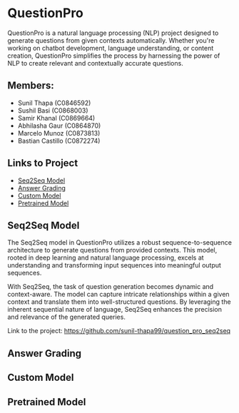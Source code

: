 # QuestionPro

QuestionPro is a natural language processing (NLP) project designed to generate questions from given contexts automatically. Whether you're working on chatbot development, language understanding, or content creation, QuestionPro simplifies the process by harnessing the power of NLP to create relevant and contextually accurate questions.

## Members:
  -  Sunil Thapa (C0846592)
  -  Sushil Basi (C0868003)
  -  Samir Khanal (C0869664)
  -  Abhilasha Gaur (C0864870)
  -  Marcelo Munoz (C0873813)
  -  Bastian Castillo (C0872274)

## Links to Project

- [Seq2Seq Model](#seq2seq)
- [Answer Grading](#answer-grading)
- [Custom Model](#custom-model)
- [Pretrained Model](#pretrained-model)

## Seq2Seq Model
The Seq2Seq model in QuestionPro utilizes a robust sequence-to-sequence architecture to generate questions from provided contexts. This model, rooted in deep learning and natural language processing, excels at understanding and transforming input sequences into meaningful output sequences.

With Seq2Seq, the task of question generation becomes dynamic and context-aware. The model can capture intricate relationships within a given context and translate them into well-structured questions. By leveraging the inherent sequential nature of language, Seq2Seq enhances the precision and relevance of the generated queries.

Link to the project: https://github.com/sunil-thapa99/question_pro_seq2seq

## Answer Grading


## Custom Model


## Pretrained Model


